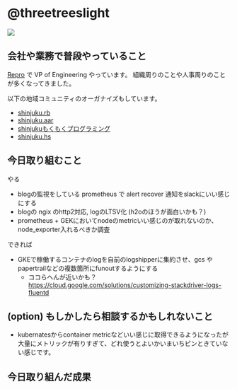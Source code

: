 # @threetreeslight

![](https://avatars3.githubusercontent.com/u/1057490?s=100&v=4)

## 会社や業務で普段やっていること

[Repro](https://repro.io) で VP of Engineering やっています。
組織周りのことや人事周りのことが多くなってきました。

以下の地域コミュニティのオーガナイズもしています。

- [shinjuku.rb](https://shinjukurb.connpass.com/)
- [shinjuku.aar](https://shinjuku-aar.connpass.com/)
- [shinjukuもくもくプログラミング](https://shinjuku-mokumoku.connpass.com/)
- [shinjuku.hs](https://shinjukuhs.connpass.com/)

## 今日取り組むこと

やる
- blogの監視をしている prometheus で alert recover 通知をslackにいい感じにする
- blogの ngix のhttp2対応, logのLTSV化 (h2oのほうが面白いかも？)
- prometheus + GEKにおいてnodeのmetricいい感じのが取れないのか、node_exporter入れるべきか調査

できれば
- GKEで稼働するコンテナのlogを自前のlogshipperに集約させ、gcs や papertrailなどの複数箇所にfunoutするようにする
  - ココらへんが近いかも？ https://cloud.google.com/solutions/customizing-stackdriver-logs-fluentd 

## (option) もしかしたら相談するかもしれないこと

- kubernatesからcontainer metricなどいい感じに取得できるようになったが大量にメトリックが有りすぎて、どれ使うとよいかいまいちピンときていない感じです。

## 今日取り組んだ成果

